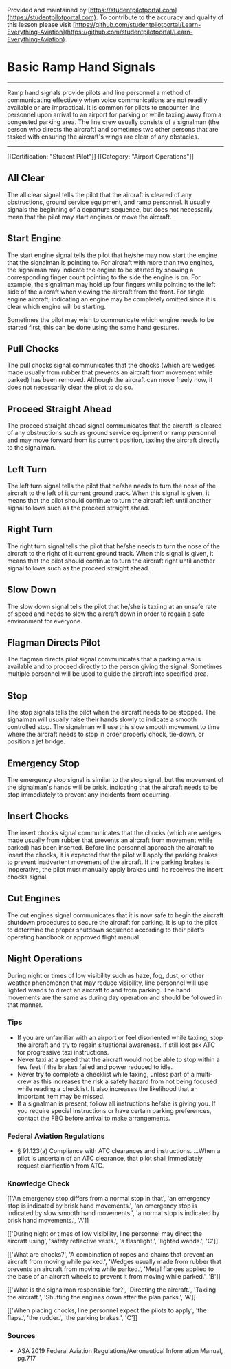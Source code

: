 <!--

*************************************************
Copyright © 2018 by Othneil I. Drew and Student Pilot Portal.

None of the material in this Work supersedes any documents,
procedures, or regulations issued by the Federal Aviation
Administration.

The Licensors does NOT claim copyright on any material published herein
that was taken from United States government sources.

Licensed under the Apache License, Version 2.0 (the "License");
you may not use this file except in compliance with the License.
You may obtain a copy of the License at

http://www.apache.org/licenses/LICENSE-2.0

Unless required by applicable law or agreed to in writing, software
distributed under the License is distributed on an "AS IS" BASIS,
WITHOUT WARRANTIES OR CONDITIONS OF ANY KIND, either express or implied.
See the License for the specific language governing permissions and
limitations under the License.

-->
Provided and maintained by [https://studentpilotportal.com](https://studentpilotportal.com). To contribute to the accuracy and quality of this lesson please visit [https://github.com/studentpilotportal/Learn-Everything-Aviation](https://github.com/studentpilotportal/Learn-Everything-Aviation).

<!-- DO NOT CHANGE OR ALTER TEXT ABOVE -->



# Basic Ramp Hand Signals

---

Ramp hand signals provide pilots and line personnel a method of communicating effectively when voice communications are not readily available or are impractical. It is common for pilots to encounter line personnel upon arrival to an airport for parking or while taxiing away from a congested parking area. The line crew usually consists of a signalman (the person who directs the aircraft) and sometimes two other persons that are tasked with ensuring the aircraft's wings are clear of any obstacles.

---


[[Certification: "Student Pilot"]]
[[Category: "Airport Operations"]]



## All Clear

The all clear signal tells the pilot that the aircraft is cleared of any obstructions, ground service equipment, and ramp personnel. It usually signals the beginning of a departure sequence, but does not necessarily mean that the pilot may start engines or move the aircraft.



## Start Engine

The start engine signal tells the pilot that he/she may now start the engine that the signalman is pointing to. For aircraft with more than two engines, the signalman may indicate the engine to be started by showing a corresponding finger count pointing to the side the engine is on. For example, the signalman may hold up four fingers while pointing to the left side of the aircraft when viewing the aircraft from the front. For single engine aircraft, indicating an engine may be completely omitted since it is clear which engine will be starting.

Sometimes the pilot may wish to communicate which engine needs to be started first, this can be done using the same hand gestures.



## Pull Chocks

The pull chocks signal communicates that the chocks (which are wedges made usually from rubber that prevents an aircraft from movement while parked) has been removed. Although the aircraft can move freely now, it does not necessarily clear the pilot to do so.



## Proceed Straight Ahead

The proceed straight ahead signal communicates that the aircraft is cleared of any obstructions such as ground service equipment or ramp personnel and may move forward from its current position, taxiing the aircraft directly to the signalman.



## Left Turn

The left turn signal tells the pilot that he/she needs to turn the nose of the aircraft to the left of it current ground track. When this signal is given, it means that the pilot should continue to turn the aircraft left until another signal follows such as the proceed straight ahead.



## Right Turn

The right turn signal tells the pilot that he/she needs to turn the nose of the aircraft to the right of it current ground track. When this signal is given, it means that the pilot should continue to turn the aircraft right until another signal follows such as the proceed straight ahead.



## Slow Down

The slow down signal tells the pilot that he/she is taxiing at an unsafe rate of speed and needs to slow the aircraft down in order to regain a safe environment for everyone.



## Flagman Directs Pilot

The flagman directs pilot signal communicates that a parking area is available and to proceed directly to the person giving the signal. Sometimes multiple personnel will be used to guide the aircraft into specified area.



## Stop

The stop signals tells the pilot when the aircraft needs to be stopped. The signalman will usually raise their hands slowly to indicate a smooth controlled stop. The signalman will use this slow smooth movement to time where the aircraft needs to stop in order properly chock, tie-down, or position a jet bridge.



## Emergency Stop

The emergency stop signal is similar to the stop signal, but the movement of the signalman's hands will be brisk, indicating that the aircraft needs to be stop immediately to prevent any incidents from occurring.



## Insert Chocks

The insert chocks signal communicates that the chocks (which are wedges made usually from rubber that prevents an aircraft from movement while parked) has been inserted. Before line personnel approach the aircraft to insert the chocks, it is expected that the pilot will apply the parking brakes to prevent inadvertent movement of the aircraft. If the parking brakes is inoperative, the pilot must manually apply brakes until he receives the insert chocks signal.


## Cut Engines

The cut engines signal communicates that it is now safe to begin the aircraft shutdown procedures to secure the aircraft for parking. It is up to the pilot to determine the proper shutdown sequence according to their pilot's operating handbook or approved flight manual.



## Night Operations

During night or times of low visibility such as haze, fog, dust, or other weather phenomenon that may reduce visibility, line personnel will use lighted wands to direct an aircraft to and from parking. The hand movements are the same as during day operation and should be followed in that manner.



### Tips

- If you are unfamiliar with an airport or feel disoriented while taxiing, stop the aircraft and try to regain situational awareness. If still lost ask ATC for progressive taxi instructions.
- Never taxi at a speed that the aircraft would not be able to stop within a few feet if the brakes failed and power reduced to idle.
- Never try to complete a checklist while taxing, unless part of a multi-crew as this increases the risk a safety hazard from not being focused while reading a checklist. It also increases the likelihood that an important item may be missed.
- If a signalman is present, follow all instructions he/she is giving you. If you require special instructions or have certain parking preferences, contact the FBO before arrival to make arrangements.



### Federal Aviation Regulations

- <span class="badge-warning font-w700 px-1">&#167; 91.123(a)</span> Compliance with ATC clearances and instructions. ...When a pilot is uncertain of an ATC clearance, that pilot shall immediately request clarification from ATC.



### Knowledge Check

[['An emergency stop differs from a normal stop in that', 'an emergency stop is indicated by brisk hand movements.', 'an emergency stop is indicated by slow smooth hand movements.', 'a normal stop is indicated by brisk hand movements.', 'A']]

[['During night or times of low visibility, line personnel may direct the aircraft using', 'safety reflective vests.', 'a flashlight.', 'lighted wands.', 'C']]

[['What are chocks?', 'A combination of ropes and chains that prevent an aircraft from moving while parked.', 'Wedges usually made from rubber that prevents an aircraft from moving while parked.', 'Metal flanges applied to the base of an aircraft wheels to prevent it from moving while parked.', 'B']]

[['What is the signalman responsible for?', 'Directing the aircraft.', 'Taxiing the aircraft.', 'Shutting the engines down after the plan parks.', 'A']]

[['When placing chocks, line personnel expect the pilots to apply', 'the flaps.', 'the rudder.', 'the parking brakes.', 'C']]



### Sources

- ASA 2019 Federal Aviation Regulations/Aeronautical Information Manual, pg.717
